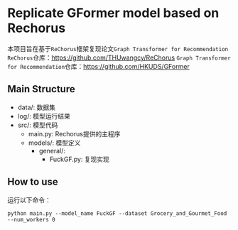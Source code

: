 # Replicate GFormer model based on Rechorus

本项目旨在基于`ReChorus`框架复现论文`Graph Transformer for Recommendation`
`ReChorus`仓库：https://github.com/THUwangcy/ReChorus
`Graph Transformer for Recommendation`仓库：https://github.com/HKUDS/GFormer


## Main Structure
- data/: 数据集
- log/: 模型运行结果
- src/: 模型代码
    - main.py: Rechorus提供的主程序
    - models/: 模型定义
        - general/:
            - FuckGF.py: 复现实现

## How to use
运行以下命令：
```
python main.py --model_name FuckGF --dataset Grocery_and_Gourmet_Food --num_workers 0
```